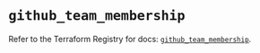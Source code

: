 # `github_team_membership`

Refer to the Terraform Registry for docs: [`github_team_membership`](https://registry.terraform.io/providers/integrations/github/6.7.3/docs/resources/team_membership).
